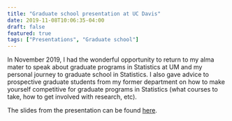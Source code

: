 ```yaml
---
title: "Graduate school presentation at UC Davis"
date: 2019-11-08T10:06:35-04:00
draft: false
featured: true
tags: ["Presentations", "Graduate school"]
---
```


In November 2019, I had the wonderful opportunity to return to my alma mater to
speak about graduate programs in Statistics at UM and my personal journey to
graduate school in Statistics. I also gave advice to prospective graduate
students from my former department on how to make yourself competitive for
graduate programs in Statistics (what courses to take, how to get involved with
research, etc).

The slides from the presentation can be found [here](/blog/grad_school_ppt_ucd.pdf).